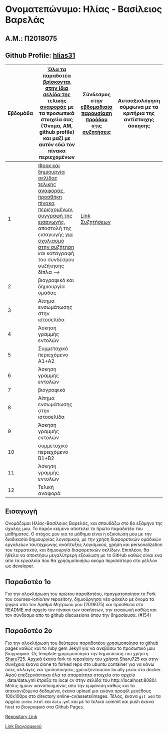 # Ονοματεπώνυμο: Ηλίας - Βασίλειος Βαρελάς
## Α.Μ.: Π2018075
## Github Profile: [hlias31](https://github.com/hlias31)



| Εβδομάδα | [Όλα τα παραδοτέα βρίσκονται στην ίδια σελίδα της τελικής αναφοράς](https://courses-ionio.github.io/help/deliverables/) με τα προσωπικά στοιχεία σας (Όνομα, ΑΜ, github profile) και μαζί με αυτόν εδώ τον πίνακα περιεχομένων | Σύνδεσμος στην [εβδομαδιαία παρουσίαση προόδου στις συζητήσεις](https://github.com/courses-ionio/help/discussions/categories/show-and-tell) | Αυτοαξιολόγηση σύμφωνα με τα κριτήρια της αντίστοιχης άσκησης |
| --- | --- | --- | --- |
| 1 | [Φορκ και δημιουργία σελίδας τελικής αναφοράς](https://courses-ionio.github.io/help/guide/), [προσθήκη πίνακα περιεχομένων](https://raw.githubusercontent.com/courses-ionio/sw/master/README.md), [συγγραφή της εισαγωγής](https://courses-ionio.github.io/help/intro/), αποστολή της εισαγωγής [για σχολιασμό στην συζήτηση](https://github.com/courses-ionio/help/discussions/categories/show-and-tell) και καταγραφή του συνδέσμου συζήτησης δίπλα --> | [Link Συζητήσεων](https://github.com/courses-ionio/help/discussions/154)| |
| 2 | βιογραφικό και δημιουργία ομάδας | | |
| 3 | Αίτημα ενσωμάτωσης στην ιστοσελίδα | | |
| 4 | Άσκηση γραμμής εντολών | | |
| 5 | Συμμετοχικό περιεχόμενο A1+A2 | | |
| 6 | Άσκηση γραμμής εντολών | | |
| 7 | βιογραφικό | | |
| 8 | Αίτημα ενσωμάτωσης στην ιστοσελίδα | | |
| 9 | Άσκηση γραμμής εντολών | | |
| 10 | συμμετοχικό περιεχόμενο B1+B2 | | |
| 11 | Άσκηση γραμμής εντολών | | |
| 12 | Τελική αναφορά| | |



## Εισαγωγή

Ονομάζομαι Ηλίας-Βασίλειος Βαρελάς, και σπουδάζω στο 8ο εξάμηνο της σχολής μου. Το παρόν κείμενο αποτελεί το πρώτο παραδοτέο του μαθήματος. Ο στόχος μου για το μάθημα είναι η εξικοίωση μου με την διαδικασία δημιουργίας λογισμικού, με την χρήση διαφορετικών ομαδικών εργαλείων ταυτόχρωνης ανάπτυξης λογισμικού, χρήση και personalization του τερματικού, και δημιουργία διαφορετικών σελίδων. Επιπλέον, θα ήθελα να αποκτήσω μεγαλύτρερη εξοικίωση με το GitHub καθώς είναι ενα απο τα εργαλεία που θα χρησιμοποιήσω ακόμα περισσότερο στο μέλλον ως developer.

## Παραδοτέο 1ο

Για την ολοκλήρωση του πρώτου παραδοτέου, πραγματοποίησα το Fork του courses-ionio/sw repository, δημιούργησα νέο φάκελο με όνομα τα ψηφία απο τον Αριθμό Μητρώου μου (2018075) και πρόσθεσα στο README.md αρχείο τον πίνακα των ασκήσεων, την εισαγωγή καθώς και τον σύνδεσμο απο το github discussions όπου την δημοσίευσα. (#154)

## Παραδοτέο 2ο

Για την ολοκλήρωση του δεύτερου παραδοτέου χρησιμοποίησα το github pages καθώς και το ruby gem Jekyll για να ανεβάσω το προσωπικό μου βιογραφικό. Ως template χρησιμοποίησα την δημοσίευση του χρήστη [Sharu725](https://github.com/sharu725/online-cv). Αρχικά έκανα fork το repository του χρήστη Sharu725 και στην συνέχεια έκανα clone το forked repo στο ubuntu container για να κάνω όσες αλλαγές και τροποποιήσεις χρειαζόντουσαν locally μέσα στο docker. Αφού επεξεργάστηκα όλα τα απαραίτητα στοιχεία στο αρχείο _data/data.yml έτρεξα το local cv στην σελίδα του http://localhost:8080/. Μόλις ήμουν ικανοποιημένος απο την εμφάνιση καθώς και τα απεικονιζόμενα δεδομένα, έκανα upload μια εικόνα προφίλ μεγέθους 100x100px στο directory online-cv/assets/images. Τέλος, έκανα `git add` τα αρχεία `index.html` και `data.yml` και με το τελικό commit και push έκανα host το βιογραφικό στα Github Pages.

[Repository Link](https://github.com/hlias31/online-cv)

[Link Βιογραφικού](https://hlias31.github.io/online-cv/)
